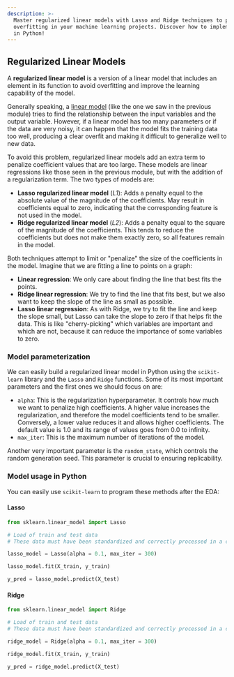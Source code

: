 ```yaml
---
description: >-
  Master regularized linear models with Lasso and Ridge techniques to prevent
  overfitting in your machine learning projects. Discover how to implement them
  in Python!
---
```

## Regularized Linear Models

A **regularized linear model** is a version of a linear model that includes an element in its function to avoid overfitting and improve the learning capability of the model.

Generally speaking, a [linear model](https://4geeks.com/lesson/exploring-linear-regression) (like the one we saw in the previous module) tries to find the relationship between the input variables and the output variable. However, if a linear model has too many parameters or if the data are very noisy, it can happen that the model fits the training data too well, producing a clear overfit and making it difficult to generalize well to new data.

To avoid this problem, regularized linear models add an extra term to penalize coefficient values that are too large. These models are linear regressions like those seen in the previous module, but with the addition of a regularization term. The two types of models are:

- **Lasso regularized linear model** (*L1*): Adds a penalty equal to the absolute value of the magnitude of the coefficients. May result in coefficients equal to zero, indicating that the corresponding feature is not used in the model.
- **Ridge regularized linear model** (*L2*): Adds a penalty equal to the square of the magnitude of the coefficients. This tends to reduce the coefficients but does not make them exactly zero, so all features remain in the model.

Both techniques attempt to limit or "penalize" the size of the coefficients in the model. Imagine that we are fitting a line to points on a graph:

- **Linear regression**: We only care about finding the line that best fits the points.
- **Ridge linear regression**: We try to find the line that fits best, but we also want to keep the slope of the line as small as possible.
- **Lasso linear regression**: As with Ridge, we try to fit the line and keep the slope small, but Lasso can take the slope to zero if that helps fit the data. This is like "cherry-picking" which variables are important and which are not, because it can reduce the importance of some variables to zero.

### Model parameterization

We can easily build a regularized linear model in Python using the `scikit-learn` library and the `Lasso` and `Ridge` functions. Some of its most important parameters and the first ones we should focus on are:

- `alpha`: This is the regularization hyperparameter. It controls how much we want to penalize high coefficients. A higher value increases the regularization, and therefore the model coefficients tend to be smaller. Conversely, a lower value reduces it and allows higher coefficients. The default value is 1.0 and its range of values goes from 0.0 to infinity.
- `max_iter`: This is the maximum number of iterations of the model.

Another very important parameter is the `random_state`, which controls the random generation seed. This parameter is crucial to ensuring replicability.

### Model usage in Python

You can easily use `scikit-learn` to program these methods after the EDA:

#### Lasso

```py
from sklearn.linear_model import Lasso

# Load of train and test data
# These data must have been standardized and correctly processed in a complete EDA

lasso_model = Lasso(alpha = 0.1, max_iter = 300)

lasso_model.fit(X_train, y_train)

y_pred = lasso_model.predict(X_test)
```

#### Ridge

```py
from sklearn.linear_model import Ridge

# Load of train and test data
# These data must have been standardized and correctly processed in a complete EDA

ridge_model = Ridge(alpha = 0.1, max_iter = 300)

ridge_model.fit(X_train, y_train)

y_pred = ridge_model.predict(X_test)
```
